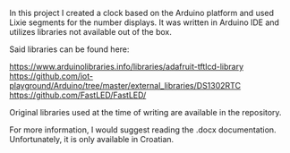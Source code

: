 In this project I created a clock based on the Arduino platform and used Lixie segments for the number displays. It was written in Arduino IDE and utilizes libraries not available out of the box. 

Said libraries can be found here:

https://www.arduinolibraries.info/libraries/adafruit-tftlcd-library
https://github.com/iot-playground/Arduino/tree/master/external_libraries/DS1302RTC
https://github.com/FastLED/FastLED/

Original libraries used at the time of writing are available in the repository.

For more information, I would suggest reading the .docx documentation. Unfortunately, it is only available in Croatian.
